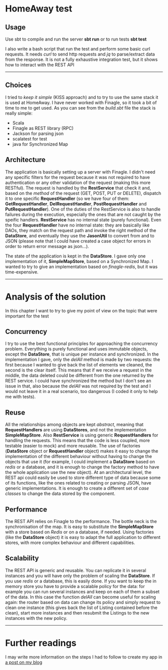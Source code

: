 **HomeAway test**
===================

Usage
-----

Use sbt to compile and run the server
**sbt run** 
or to run tests
**sbt test**

I also write a bash script that run the test and perform some basic curl requests. It needs *curl* to send http requests and *jq* to parse/extract data from the response. It is not a fully exhaustive integration test, but it shows how to interact with the REST API

----------


Choices
-------------
I tried to *keep it simple* (KISS approach) and to try to use the same stack it is used at HomeAway. I have never worked with Finagle, so it took a bit of time to me to get used.
As you can see from the *build.sbt* file the stack is really simple:

 - Scala
 - Finagle as REST library (RPC)
 - Jackson for parsing json
 - scalatest for test
 - java for Synchronized Map

Architecture
------------------

The application is basically setting up a server with Finagle. I didn't need any specific filters for the  request because it was not required to have authentication or any other validation of the request (making this more RESTful).
The request is handled by the **RestService** that check it and, based on the *method* of the request (GET, POST, PUT or DELETE), dispatch it to one specific **RequestHandler** (so we have four of them: **GetRequestHandler**, **DelRequestHandler**, **PostRequestHandler** and **PutRequestHandler**). One of the duties of the RestService is also to handle failures during the execution, especially the ones that are not caught by the speific handlers. **RestService** has no internal state (purely functional).
Even the four **RequestHandler** have no internal state: they are basically like DAOs, they match on the request path and invoke the right method of the **DataStore**, and eventually they use the **JasonUtil** to convert from and to JSON (please note that I could have created a case object for errors in order to return error message as json...).

The state of the application is kept in the **DataStore**. I gave only one implementation of it, **SimpleMapStore**, based on a Synchronized Map. I wanted to try to give an implementation based on *finagle-redis*, but it was time-expensive.

---------------

Analysis of the solution
===================

In this chapter I want to try to give my point of view on the topic that were important for the test

Concurrency
-----------------
I try to use the best functional principles for approaching the concurrency problem. Everything is purely functional and uses immutable objects, except the **DataStore**, that is unique per instance and synchronized. In the implementation I gave, only the *delAll* method is made by two requests: the first because I wanted to give back the list of elements we cleaned, the second is the clear itself. This means that if we receive a request in the middle, the data deleted could be different from the one returned by the REST service. I could have synchronized the method but I don't see an issue in that, also because the *delAll* was not required by the test and I would not leave it in a real scenario, too dangerous (I coded it only to help me with tests).

Reuse
--------
All the relationships among objects are kept *abstract*, meaning that **RequestHandlers** are using **DataStores**, and not the implementation **SimpleMapStore**. Also **RestService** is using generic **RequestHandlers** for handling the requests. This means that the code is less coupled, more testable (easier to mock) and more reusable. The use of factories (**DataStore** object or **RequestHandler** object) makes it easy to change the implementation of the different behaviour without having to change the objects that use it (for example, I could implement a **DataStore** based on *redis* or a database, and it is enough to change the factory method to have the whole application use the new object).
At an architectural level, the REST api could easily be used to store different type of data because some of its functions, like the ones related to creating or parsing JSON, have generic implementations. It is enough to create a different set of *case classes* to change the data stored by the component.

Performance
------------------

The REST API relies on Finagle to the performance. The bottle neck is the synchronisation of the map. It is easy to substitute the **SimpleMapStore** with a store based on *Redis* or on a database, if needed. Using factories (like the **DataStore** object) it is easy to adapt the full application to different stores, with more complex behaviour and different capabilities.

Scalability
--------------
The REST API is generic and reusable. You can replicate it in several instances and you will have only the problem of scaling the **DataStore**. If you use *redis* or a database, this is easily done. If you want to keep the in memory store you have to provide a scalable policy for the data: for example you can run several instances and keep on each of them a subset of the data. In this case the function *delAll* can become useful for scaling again: the router based on data can change its policy and simply request to clean one instance (this gives back the list of Listing contained before the clean), start more instances and then resubmit the Listings to the new instances with the new policy.

---------------------------------------------------------------------------

Further readings
==============

I may write more information on the steps I had to follow to create my app in [a post on my blog](http://www.blog.andrea.lorenzani.name/?p=109&preview=true)